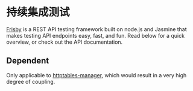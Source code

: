 # 持续集成测试

[Frisby](http://frisbyjs.com/) is a REST API testing framework built on node.js and Jasmine that makes
testing API endpoints easy, fast, and fun. Read below for a quick overview, or
check out the API documentation.

## Dependent
Only applicable to [httptables-manager](https://github.com/WALL-E/httptables-manager), which would result in a very high degree of coupling.  
